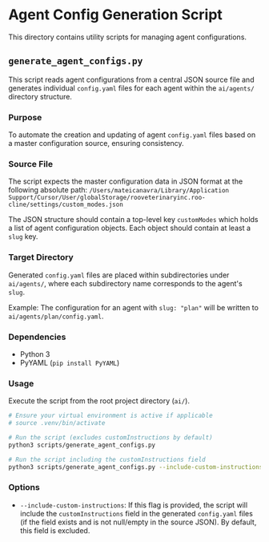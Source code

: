 # Agent Config Generation Script

This directory contains utility scripts for managing agent configurations.

## `generate_agent_configs.py`

This script reads agent configurations from a central JSON source file and generates individual `config.yaml` files for each agent within the `ai/agents/` directory structure.

### Purpose

To automate the creation and updating of agent `config.yaml` files based on a master configuration source, ensuring consistency.

### Source File

The script expects the master configuration data in JSON format at the following absolute path:
`/Users/mateicanavra/Library/Application Support/Cursor/User/globalStorage/rooveterinaryinc.roo-cline/settings/custom_modes.json`

The JSON structure should contain a top-level key `customModes` which holds a list of agent configuration objects. Each object should contain at least a `slug` key.

### Target Directory

Generated `config.yaml` files are placed within subdirectories under `ai/agents/`, where each subdirectory name corresponds to the agent's `slug`.

Example: The configuration for an agent with `slug: "plan"` will be written to `ai/agents/plan/config.yaml`.

### Dependencies

- Python 3
- PyYAML (`pip install PyYAML`)

### Usage

Execute the script from the root project directory (`ai/`).

```bash
# Ensure your virtual environment is active if applicable
# source .venv/bin/activate 

# Run the script (excludes customInstructions by default)
python3 scripts/generate_agent_configs.py

# Run the script including the customInstructions field
python3 scripts/generate_agent_configs.py --include-custom-instructions
```

### Options

- `--include-custom-instructions`: If this flag is provided, the script will include the `customInstructions` field in the generated `config.yaml` files (if the field exists and is not null/empty in the source JSON). By default, this field is excluded.